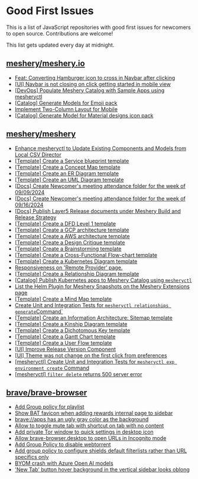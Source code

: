 # Good First Issues

This is a list of JavaScript repositories with good first issues for newcomers to open source. Contributions are welcome!

This list gets updated every day at midnight.

## [meshery/meshery.io](https://github.com/meshery/meshery.io)

- [Feat: Converting Hamburger icon to cross in Navbar after clicking](https://github.com/meshery/meshery.io/issues/1894)
- [[UI] Navbar is not closing on click getting started in mobile view](https://github.com/meshery/meshery.io/issues/1888)
- [[DevOps] Populate Meshery Catalog with Sample Apps using mesheryctl](https://github.com/meshery/meshery.io/issues/1650)
- [[Catalog] Generate Models for Emoji pack](https://github.com/meshery/meshery.io/issues/1910)
- [Implement Two-Column Layout for Mobile](https://github.com/meshery/meshery.io/issues/1827)
- [[Catalog] Generate Model for Material designs icon pack](https://github.com/meshery/meshery.io/issues/1912)

## [meshery/meshery](https://github.com/meshery/meshery)

- [Enhance mesheryctl to Update Existing Components and Models from Local CSV Director](https://github.com/meshery/meshery/issues/12134)
- [[Template] Create a Service blueprint template ](https://github.com/meshery/meshery/issues/12497)
- [[Template] Create a Concept Map template](https://github.com/meshery/meshery/issues/12454)
- [[Template] Create an ER Diagram template](https://github.com/meshery/meshery/issues/12450)
- [[Template] Create an UML Diagram template](https://github.com/meshery/meshery/issues/12451)
- [[Docs] Create Newcomer's meeting attendance folder for the week of 09/09/2024](https://github.com/meshery/meshery/issues/11929)
- [[Docs] Create Newcomer's meeting attendance folder for the week of 09/16/2024](https://github.com/meshery/meshery/issues/12009)
- [[Docs] Publish Layer5 Release documents under Meshery Build and Release Strategy](https://github.com/meshery/meshery/issues/12021)
- [[Template] Create a DFD Level 1 template](https://github.com/meshery/meshery/issues/12501)
- [[Template] Create a GCP architecture template](https://github.com/meshery/meshery/issues/12498)
- [[Template] Create a AWS architecture template](https://github.com/meshery/meshery/issues/12500)
- [[Template] Create a Design Critique template](https://github.com/meshery/meshery/issues/12502)
- [[Template] Create a Brainstorming template](https://github.com/meshery/meshery/issues/12503)
- [[Template] Create a Cross-Functional Flow-chart template](https://github.com/meshery/meshery/issues/12504)
- [[Template] Create a Kubernetes Diagram template](https://github.com/meshery/meshery/issues/12462)
- [Responsiveness on 'Remote Provider' page.](https://github.com/meshery/meshery/issues/10743)
- [[Template] Create a Relationship Diagram template ](https://github.com/meshery/meshery/issues/12453)
- [[Catalog] Publish Kubernetes apps to Meshery Catalog using `mesheryctl`](https://github.com/meshery/meshery/issues/10444)
- [List the Helm Plugin for Meshery Snapshots on the Meshery Extensions page](https://github.com/meshery/meshery/issues/11866)
- [[Template] Create a Mind Map template](https://github.com/meshery/meshery/issues/12455)
- [Create Unit and Integration Tests for `mesheryctl relationships generate`Command`](https://github.com/meshery/meshery/issues/12135)
- [[Template] Create an Information Architecture: Sitemap template](https://github.com/meshery/meshery/issues/12464)
- [[Template] Create a Kinship Diagram template](https://github.com/meshery/meshery/issues/12452)
- [[Template] Create a Dichotomous Key template](https://github.com/meshery/meshery/issues/12463)
- [[Template] Create a Gantt Chart template](https://github.com/meshery/meshery/issues/12461)
- [[Template] Create a User Flow template](https://github.com/meshery/meshery/issues/12456)
- [[UI] Improve Release Version Component](https://github.com/meshery/meshery/issues/9569)
- [[UI] Theme was not change on the first click from preferences](https://github.com/meshery/meshery/issues/12218)
- [[mesheryctl] Create Unit and Integration Tests for `mesheryctl exp environment create` Command](https://github.com/meshery/meshery/issues/12138)
- [[mesheryctl] `filter delete` returns 500 server error](https://github.com/meshery/meshery/issues/11318)

## [brave/brave-browser](https://github.com/brave/brave-browser)

- [Add Group policy for playlist](https://github.com/brave/brave-browser/issues/41428)
- [Show BAT favicon when adding rewards internal page to sidebar](https://github.com/brave/brave-browser/issues/41617)
- [brave://apps has an ugly gray color as the background](https://github.com/brave/brave-browser/issues/25736)
- [Allow to toggle mute tab with shortcut on tab with no content](https://github.com/brave/brave-browser/issues/40016)
- [Add private Tor window to quick settings in desktop icon](https://github.com/brave/brave-browser/issues/41606)
- [Allow brave-browser.desktop to open URLs in Incognito mode](https://github.com/brave/brave-browser/issues/41667)
- [Add Group Policy to disable webtorrent](https://github.com/brave/brave-browser/issues/41427)
- [Add group policy to configure shields default filterlists rather than URL specifics only](https://github.com/brave/brave-browser/issues/41429)
- [BYOM crash with Azure Open AI models](https://github.com/brave/brave-browser/issues/40902)
- ['New Tab' button hover background in the vertical sidebar looks oblong](https://github.com/brave/brave-browser/issues/40323)

